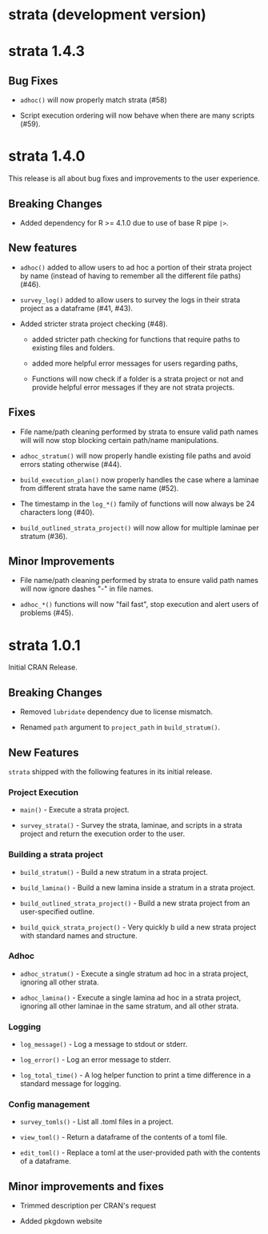 # strata (development version)

# strata 1.4.3

## Bug Fixes

* `adhoc()` will now properly match strata (#58)

* Script execution ordering will now behave when there are many scripts (#59).

# strata 1.4.0

This release is all about bug fixes and improvements to the user experience.

## Breaking Changes

* Added dependency for R >= 4.1.0 due to use of base R pipe `|>`.

## New features

* `adhoc()` added to allow users to ad hoc a portion of their strata project
by name (instead of having to remember all the different file paths) (#46).

* `survey_log()` added to allow users to survey the logs in their strata project
as a dataframe (#41, #43).

* Added stricter strata project checking (#48).
  
  * added stricter path checking for functions that require paths to existing
files and folders.
  
  * added more helpful error messages for users regarding paths,
  
  * Functions will now check if a folder is a strata project or not and provide
helpful error messages if they are not strata projects.

## Fixes

* File name/path cleaning performed by strata to ensure valid path names will
will now stop blocking certain path/name manipulations.

* `adhoc_stratum()` will now properly handle existing file paths and avoid 
errors stating otherwise (#44).

* `build_execution_plan()` now properly handles the case where a laminae from
different strata have the same name (#52).

* The timestamp in the `log_*()` family of functions will now always be 24
characters long (#40).

* `build_outlined_strata_project()` will now allow for multiple laminae
per stratum (#36).

## Minor Improvements

* File name/path cleaning performed by strata to ensure valid path names will 
now ignore dashes "-" in file names.

* `adhoc_*()` functions will now "fail fast", stop execution and alert users
of problems (#45).

# strata 1.0.1

Initial CRAN Release.

## Breaking Changes

* Removed `lubridate` dependency due to license mismatch.

* Renamed `path` argument to `project_path` in `build_stratum()`.

## New Features

`strata` shipped with the following features in its initial release.

### Project Execution

* `main()` - Execute a strata project.

* `survey_strata()` - Survey the strata, laminae, and scripts in a strata 
project and return the execution order to the user.

### Building a strata project

* `build_stratum()` - Build a new stratum in a strata project.

* `build_lamina()` - Build a new lamina inside a stratum in a strata project.

* `build_outlined_strata_project()` - Build a new strata project from an 
user-specified outline.

* `build_quick_strata_project()` - Very quickly b uild a new strata project with 
standard names and structure.

### Adhoc

* `adhoc_stratum()` - Execute a single stratum ad hoc in a strata project,
ignoring all other strata.

* `adhoc_lamina()` - Execute a single lamina ad hoc in a strata project,
ignoring all other laminae in the same stratum, and all other strata.

### Logging

* `log_message()` - Log a message to stdout or stderr.

* `log_error()` - Log an error message to stderr.

* `log_total_time()` - A log helper function to print a time difference
in a standard message for logging.

### Config management

* `survey_tomls()` - List all .toml files in a project.

* `view_toml()` - Return a dataframe of the contents of a toml file.

* `edit_toml()` - Replace a toml at the user-provided path with the contents of 
a dataframe.


## Minor improvements and fixes

* Trimmed description per CRAN's request

* Added pkgdown website
